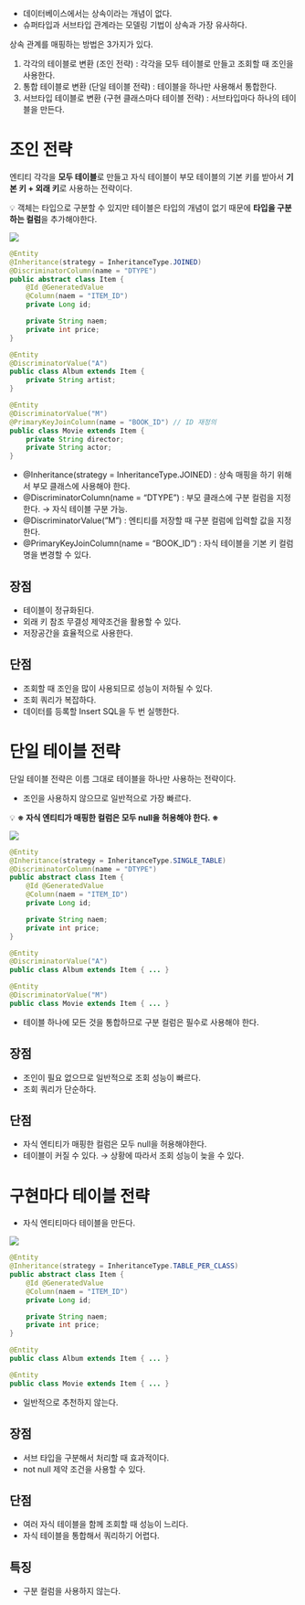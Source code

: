- 데이터베이스에서는 상속이라는 개념이 없다.
- 슈퍼타입과 서브타입 관계라는 모델링 기법이 상속과 가장 유사하다.

상속 관계를 매핑하는 방법은 3가지가 있다.

1. 각각의 테이블로 변환 (조인 전략) : 각각을 모두 테이블로 만들고 조회할 때 조인을 사용한다.
2. 통합 테이블로 변환 (단일 테이블 전략) : 테이블을 하나만 사용해서 통합한다.
3. 서브타입 테이블로 변환 (구현 클래스마다 테이블 전략) : 서브타입마다 하나의 테이블을 만든다.

# 조인 전략

엔티티 각각을 **모두 테이블**로 만들고 자식 테이블이 부모 테이블의 기본 키를 받아서 **기본 키 + 외래 키**로 사용하는 전략이다.

💡 객체는 타입으로 구분할 수 있지만 테이블은 타입의 개념이 없기 때문에 **타입을 구분하는 컬럼**을 추가해야한다.

![](https://velog.velcdn.com/images%2Fcham%2Fpost%2F53e6d766-f2d8-4595-aeb7-ccd4cbdd9bb6%2Fimage.png)


```java
@Entity
@Inheritance(strategy = InheritanceType.JOINED)
@DiscriminatorColumn(name = "DTYPE")
public abstract class Item {
	@Id @GeneratedValue
	@Column(naem = "ITEM_ID")
	private Long id;

	private String naem;
	private int price;
}

@Entity
@DiscriminatorValue("A")
public class Album extends Item {
	private String artist;
}

@Entity
@DiscriminatorValue("M")
@PrimaryKeyJoinColumn(name = "BOOK_ID") // ID 재정의
public class Movie extends Item {
	private String director;
	private String actor;
}
```

- @Inheritance(strategy = InheritanceType.JOINED) : 상속 매핑을 하기 위해서 부모 클래스에 사용해야 한다.
- @DiscriminatorColumn(name = “DTYPE”) : 부모 클래스에 구분 컬럼을 지정한다. → 자식 테이블 구분 가능.
- @DiscriminatorValue(”M”) : 엔티티를 저장할 때 구분 컬럼에 입력할 값을 지정한다.
- @PrimaryKeyJoinColumn(name = “BOOK_ID”) : 자식 테이블을 기본 키 컬럼명을 변경할 수 있다.

## 장점

- 테이블이 정규화된다.
- 외래 키 참조 무결성 제약조건을 활용할 수 있다.
- 저장공간을 효율적으로 사용한다.

## 단점

- 조회할 때 조인을 많이 사용되므로 성능이 저하될 수 있다.
- 조회 쿼리가 복잡하다.
- 데이터를 등록할 Insert SQL을 두 번 실행한다.

# 단일 테이블 전략

단일 테이블 전략은 이름 그대로 테이블을 하나만 사용하는 전략이다.

- 조인을 사용하지 않으므로 일반적으로 가장 빠르다.

💡 **※ 자식 엔티티가 매핑한 컬럼은 모두 null을 허용해야 한다. ※**

![](https://taegyunwoo.github.io/assets/img/2021-11-07-JPA_Mapping_Expert_1/Untitled%2023.png)

```java
@Entity
@Inheritance(strategy = InheritanceType.SINGLE_TABLE)
@DiscriminatorColumn(name = "DTYPE")
public abstract class Item {
	@Id @GeneratedValue
	@Column(naem = "ITEM_ID")
	private Long id;

	private String naem;
	private int price;
}

@Entity
@DiscriminatorValue("A")
public class Album extends Item { ... }

@Entity
@DiscriminatorValue("M")
public class Movie extends Item { ... }
```

- 테이블 하나에 모든 것을 통합하므로 구분 컬럼은 필수로 사용해야 한다.

## 장점

- 조인이 필요 없으므로 일반적으로 조회 성능이 빠르다.
- 조회 쿼리가 단순하다.

## 단점

- 자식 엔티티가 매핑한 컬럼은 모두 null을 허용해야한다.
- 테이블이 커질 수 있다. → 상황에 따라서 조회 성능이 늦을 수 있다.

# 구현마다 테이블 전략

- 자식 엔티티마다 테이블을 만든다.

![](https://velog.velcdn.com/images%2Fcham%2Fpost%2F4c1e96fb-3ca2-4353-87c4-1a2538b2f65a%2Fimage.png)



```java
@Entity
@Inheritance(strategy = InheritanceType.TABLE_PER_CLASS)
public abstract class Item {
	@Id @GeneratedValue
	@Column(naem = "ITEM_ID")
	private Long id;

	private String naem;
	private int price;
}

@Entity
public class Album extends Item { ... }

@Entity
public class Movie extends Item { ... }
```

- 일반적으로 추천하지 않는다.

## 장점

- 서브 타입을 구분해서 처리할 때 효과적이다.
- not null 제약 조건을 사용할 수 있다.

## 단점

- 여러 자식 테이블을 함께 조회할 때 성능이 느리다.
- 자식 테이블을 통합해서 쿼리하기 어렵다.

## 특징

- 구분 컬럼을 사용하지 않는다.